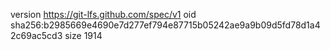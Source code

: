 version https://git-lfs.github.com/spec/v1
oid sha256:b2985669e4690e7d277ef794e87715b05242ae9a9b09d5fd78d1a42c69ac5cd3
size 1914
